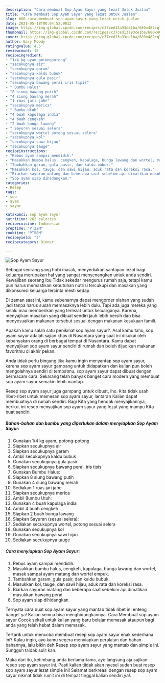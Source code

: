 ```yaml
---
description: "Cara membuat Sop Ayam Sayur yang lezat Untuk Jualan"
title: "Cara membuat Sop Ayam Sayur yang lezat Untuk Jualan"
slug: 680-cara-membuat-sop-ayam-sayur-yang-lezat-untuk-jualan
date: 2021-05-18T00:04:52.901Z
image: https://img-global.cpcdn.com/recipes/c37ced13a93ce1ba/680x482cq70/sop-ayam-sayur-foto-resep-utama.jpg
thumbnail: https://img-global.cpcdn.com/recipes/c37ced13a93ce1ba/680x482cq70/sop-ayam-sayur-foto-resep-utama.jpg
cover: https://img-global.cpcdn.com/recipes/c37ced13a93ce1ba/680x482cq70/sop-ayam-sayur-foto-resep-utama.jpg
author: Gary Moody
ratingvalue: 4.5
reviewcount: 15
recipeingredient:
- "1/4 kg ayam potongpotong"
- "secukupnya air"
- "secukupnya garam"
- "secukupnya kaldu bubuk"
- "secukupnya gula pasir"
- "secukupnya bawang perai iris tipis"
- " Bumbu Halus"
- "8 siung bawang putih"
- "4 siung bawang merah"
- "1 ruas jari jahe"
- "secukupnya merica"
- " Bumbu Utuh"
- "4 buah kapulaga india"
- "4 buah cengkeh"
- "2 buah bunga lawang"
- " Sayuran sesuai selera"
- "secukupnya wortel potong sesuai selera"
- "secukupnya kol"
- "secukupnya sawi hijau"
- "secukupnya tauge"
recipeinstructions:
- "Rebus ayam sampai mendidih."
- "Masukkan bumbu halus, cengkeh, kapulaga, bunga lawang dan wortel, masak sampai ayam matang dan wortel empuk."
- "Tambahkan garam, gula pasir, dan kaldu bubuk."
- "Masukkan kol, tauge, dan sawi hijau, aduk rata dan koreksi rasa."
- "Biarkan sayuran matang dan beberapa saat sebelum api dimatikan masukkan bawang perai."
- "Sop ayam siap dihidangkan."
categories:
- Resep
tags:
- sop
- ayam
- sayur

katakunci: sop ayam sayur 
nutrition: 262 calories
recipecuisine: Indonesian
preptime: "PT22M"
cooktime: "PT58M"
recipeyield: "3"
recipecategory: Dinner

---
```



![Sop Ayam Sayur](https://img-global.cpcdn.com/recipes/c37ced13a93ce1ba/680x482cq70/sop-ayam-sayur-foto-resep-utama.jpg)

Sebagai seorang yang hobi masak, menyediakan santapan lezat bagi keluarga merupakan hal yang sangat menyenangkan untuk anda sendiri. Kewajiban seorang ibu Tidak sekedar mengurus rumah saja, tetapi kamu pun harus memastikan kebutuhan nutrisi tercukupi dan masakan yang dikonsumsi keluarga tercinta mesti sedap.

Di zaman  saat ini, kamu sebenarnya dapat mengorder olahan yang sudah jadi tanpa harus susah memasaknya lebih dulu. Tapi ada juga mereka yang selalu mau memberikan yang terlezat untuk keluarganya. Karena, menyajikan masakan yang dibuat sendiri jauh lebih bersih dan bisa menyesuaikan makanan tersebut sesuai dengan makanan kesukaan famili. 



Apakah kamu salah satu penikmat sop ayam sayur?. Asal kamu tahu, sop ayam sayur adalah sajian khas di Nusantara yang saat ini disukai oleh kebanyakan orang di berbagai tempat di Nusantara. Kamu dapat menyajikan sop ayam sayur sendiri di rumah dan boleh dijadikan makanan favoritmu di akhir pekan.

Anda tidak perlu bingung jika kamu ingin menyantap sop ayam sayur, karena sop ayam sayur gampang untuk didapatkan dan kalian pun boleh mengolahnya sendiri di tempatmu. sop ayam sayur dapat dibuat dengan bermacam cara. Sekarang telah banyak banget cara modern yang membuat sop ayam sayur semakin lebih mantap.

Resep sop ayam sayur juga gampang untuk dibuat, lho. Kita tidak usah ribet-ribet untuk memesan sop ayam sayur, lantaran Kalian dapat membuatnya di rumah sendiri. Bagi Kita yang hendak menyajikannya, berikut ini resep menyajikan sop ayam sayur yang lezat yang mampu Kita buat sendiri.

<!--inarticleads1-->

##### Bahan-bahan dan bumbu yang diperlukan dalam menyiapkan Sop Ayam Sayur:

1. Gunakan 1/4 kg ayam, potong-potong
1. Siapkan secukupnya air
1. Siapkan secukupnya garam
1. Ambil secukupnya kaldu bubuk
1. Gunakan secukupnya gula pasir
1. Siapkan secukupnya bawang perai, iris tipis
1. Gunakan  Bumbu Halus:
1. Siapkan 8 siung bawang putih
1. Gunakan 4 siung bawang merah
1. Sediakan 1 ruas jari jahe
1. Siapkan secukupnya merica
1. Ambil  Bumbu Utuh:
1. Gunakan 4 buah kapulaga india
1. Ambil 4 buah cengkeh
1. Siapkan 2 buah bunga lawang
1. Siapkan  Sayuran (sesuai selera):
1. Sediakan secukupnya wortel, potong sesuai selera
1. Gunakan secukupnya kol
1. Gunakan secukupnya sawi hijau
1. Sediakan secukupnya tauge




<!--inarticleads2-->

##### Cara menyiapkan Sop Ayam Sayur:

1. Rebus ayam sampai mendidih.
1. Masukkan bumbu halus, cengkeh, kapulaga, bunga lawang dan wortel, masak sampai ayam matang dan wortel empuk.
1. Tambahkan garam, gula pasir, dan kaldu bubuk.
1. Masukkan kol, tauge, dan sawi hijau, aduk rata dan koreksi rasa.
1. Biarkan sayuran matang dan beberapa saat sebelum api dimatikan masukkan bawang perai.
1. Sop ayam siap dihidangkan.




Ternyata cara buat sop ayam sayur yang mantab tidak ribet ini enteng banget ya! Kalian semua bisa menghidangkannya. Cara Membuat sop ayam sayur Cocok sekali untuk kalian yang baru belajar memasak ataupun bagi anda yang telah hebat dalam memasak.

Tertarik untuk mencoba membuat resep sop ayam sayur enak sederhana ini? Kalau ingin, ayo kamu segera menyiapkan peralatan dan bahan-bahannya, lalu bikin deh Resep sop ayam sayur yang mantab dan simple ini. Sungguh taidak sulit kan. 

Maka dari itu, ketimbang anda berlama-lama, ayo langsung aja sajikan resep sop ayam sayur ini. Pasti kalian tiidak akan nyesel sudah buat resep sop ayam sayur lezat simple ini! Selamat berkreasi dengan resep sop ayam sayur nikmat tidak rumit ini di tempat tinggal kalian sendiri,ya!.

